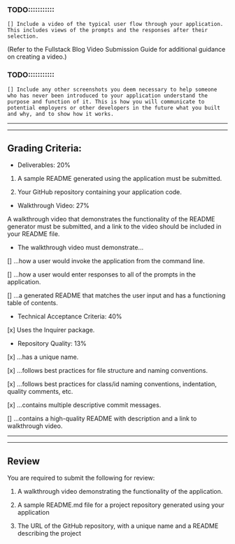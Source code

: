 
### TODO:::::::::::
    [] Include a video of the typical user flow through your application. This includes views of the prompts and the responses after their selection.

(Refer to the Fullstack Blog Video Submission Guide for additional guidance on creating a video.)

### TODO:::::::::::
    [] Include any other screenshots you deem necessary to help someone who has never been introduced to your application understand the purpose and function of it. This is how you will communicate to potential employers or other developers in the future what you built and why, and to show how it works.

---------------------------------------------------------------------------------
---------------------------------------------------------------------------------

## Grading Criteria:

- Deliverables: 20%
1) A sample README generated using the application must be submitted.

2) Your GitHub repository containing your application code.

- Walkthrough Video: 27%

A walkthrough video that demonstrates the functionality of the README generator must be submitted, and a link to the video should be included in your README file.

- The walkthrough video must demonstrate...

[] ...how a user would invoke the application from the command line.

[] ...how a user would enter responses to all of the prompts in the application.

[] ...a generated README that matches the user input and has a functioning table of contents.

- Technical Acceptance Criteria: 40%

[x] Uses the Inquirer package.

- Repository Quality: 13%

[x] ...has a unique name.

[x] ...follows best practices for file structure and naming conventions.

[x] ...follows best practices for class/id naming conventions, indentation, quality comments, etc.

[x] ...contains multiple descriptive commit messages.

[] ...contains a high-quality README with description and a link to walkthrough video.

---------------------------------------------------------------------------------
---------------------------------------------------------------------------------

## Review 
You are required to submit the following for review:

1) A walkthrough video demonstrating the functionality of the application.

2) A sample README.md file for a project repository generated using your application

3) The URL of the GitHub repository, with a unique name and a README describing the project